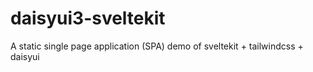 # daisyui3-sveltekit

A static single page application (SPA) demo of sveltekit +  tailwindcss + daisyui
